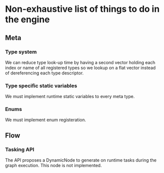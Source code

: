 # Non-exhaustive list of things to do in the engine

## Meta

### Type system
We can reduce type look-up time by having a second vector holding each index or name of all registered types so we lookup on a flat vector instead of dereferencing each type descriptor.

### Type specific static variables
We must implement runtime static variables to every meta type.

### Enums
We must implement enum registeration.

## Flow

### Tasking API
The API proposes a DynamicNode to generate on runtime tasks during the graph execution. This node is not implemented.
